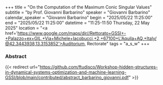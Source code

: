 +++
title = "On the Computation of the Maximum Conic Singular Values"
subtitle = "by Prof. Giovanni Barbarino"
speaker = "Giovanni Barbarino"
calendar_speaker = "Giovanni Barbarino"
begin = "2025/05/22  11:25:00"
end = "2025/05/22  11:25:00"
datetime = "11:25-11:50 Thursday, 22 May 2025"
location = "<a href='https://www.google.com/maps/dir//Rettorato+GSSI+-+Palazzo+ex+GIL,+Via+Michele+Iacobucci,+2,+67100+L'Aquila+AQ,+Italy/@42.3443938,13.3153852'>Auditorium, Rectorate</a>"
tags = "a_s_w"
+++

### Abstract
{{< redirect url="https://github.com/ftudisco/Workshop-hidden-structures-in-dynamical-systems-optimization-and-machine-learning-GSSI/blob/main/contributed/abstract_barbarino_giovanni.pdf" >}}
